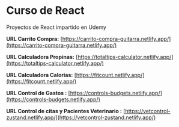 # Curso de React
Proyectos de React impartido en Udemy

**URL Carrito Compra:** [https://carrito-compra-guitarra.netlify.app/](https://carrito-compra-guitarra.netlify.app/)

**URL Calculadora Propinas:** [https://totaltips-calculator.netlify.app/](https://totaltips-calculator.netlify.app/)

**URL Calculadora Calorias:** [https://fitcount.netlify.app/](https://fitcount.netlify.app/)

**URL Control de Gastos :** [https://controls-budgets.netlify.app/](https://controls-budgets.netlify.app/)

**URL Control de citas y Pacientes Veterinario :** [https://vetcontrol-zustand.netlify.app/](https://vetcontrol-zustand.netlify.app/)
